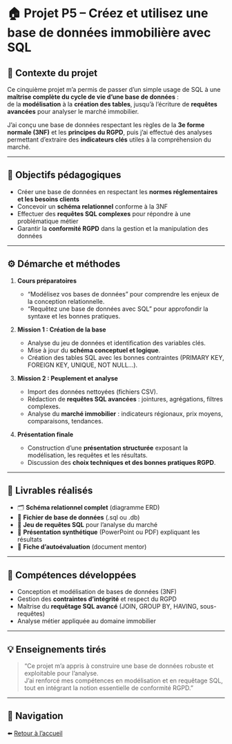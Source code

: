 # 🏠 Projet P5 – Créez et utilisez une base de données immobilière avec SQL

## 🧭 Contexte du projet
Ce cinquième projet m’a permis de passer d’un simple usage de SQL à une **maîtrise complète du cycle de vie d’une base de données** :  
de la **modélisation** à la **création des tables**, jusqu’à l’écriture de **requêtes avancées** pour analyser le marché immobilier.

J’ai conçu une base de données respectant les règles de la **3e forme normale (3NF)** et les **principes du RGPD**, puis j’ai effectué des analyses permettant d’extraire des **indicateurs clés** utiles à la compréhension du marché.

---

## 🎯 Objectifs pédagogiques
- Créer une base de données en respectant les **normes réglementaires et les besoins clients**  
- Concevoir un **schéma relationnel** conforme à la 3NF  
- Effectuer des **requêtes SQL complexes** pour répondre à une problématique métier  
- Garantir la **conformité RGPD** dans la gestion et la manipulation des données  

---

## ⚙️ Démarche et méthodes
1. **Cours préparatoires**
   - “Modélisez vos bases de données” pour comprendre les enjeux de la conception relationnelle.  
   - “Requêtez une base de données avec SQL” pour approfondir la syntaxe et les bonnes pratiques.

2. **Mission 1 : Création de la base**
   - Analyse du jeu de données et identification des variables clés.  
   - Mise à jour du **schéma conceptuel et logique**.  
   - Création des tables SQL avec les bonnes contraintes (PRIMARY KEY, FOREIGN KEY, UNIQUE, NOT NULL…).

3. **Mission 2 : Peuplement et analyse**
   - Import des données nettoyées (fichiers CSV).  
   - Rédaction de **requêtes SQL avancées** : jointures, agrégations, filtres complexes.  
   - Analyse du **marché immobilier** : indicateurs régionaux, prix moyens, comparaisons, tendances.

4. **Présentation finale**
   - Construction d’une **présentation structurée** exposant la modélisation, les requêtes et les résultats.  
   - Discussion des **choix techniques et des bonnes pratiques RGPD**.

---

## 🧩 Livrables réalisés
- 🗂️ **Schéma relationnel complet** (diagramme ERD)  
- 🧱 **Fichier de base de données** (.sql ou .db)  
- 🧾 **Jeu de requêtes SQL** pour l’analyse du marché  
- 📄 **Présentation synthétique** (PowerPoint ou PDF) expliquant les résultats  
- 🧩 **Fiche d’autoévaluation** (document mentor)

---

## 🧠 Compétences développées
- Conception et modélisation de bases de données (3NF)  
- Gestion des **contraintes d’intégrité** et respect du RGPD  
- Maîtrise du **requêtage SQL avancé** (JOIN, GROUP BY, HAVING, sous-requêtes)  
- Analyse métier appliquée au domaine immobilier  

---

## 💡 Enseignements tirés
> “Ce projet m’a appris à construire une base de données robuste et exploitable pour l’analyse.  
> J’ai renforcé mes compétences en modélisation et en requêtage SQL, tout en intégrant la notion essentielle de conformité RGPD.”

---

## 🔗 Navigation
⬅️ [Retour à l’accueil](../../index.md)
